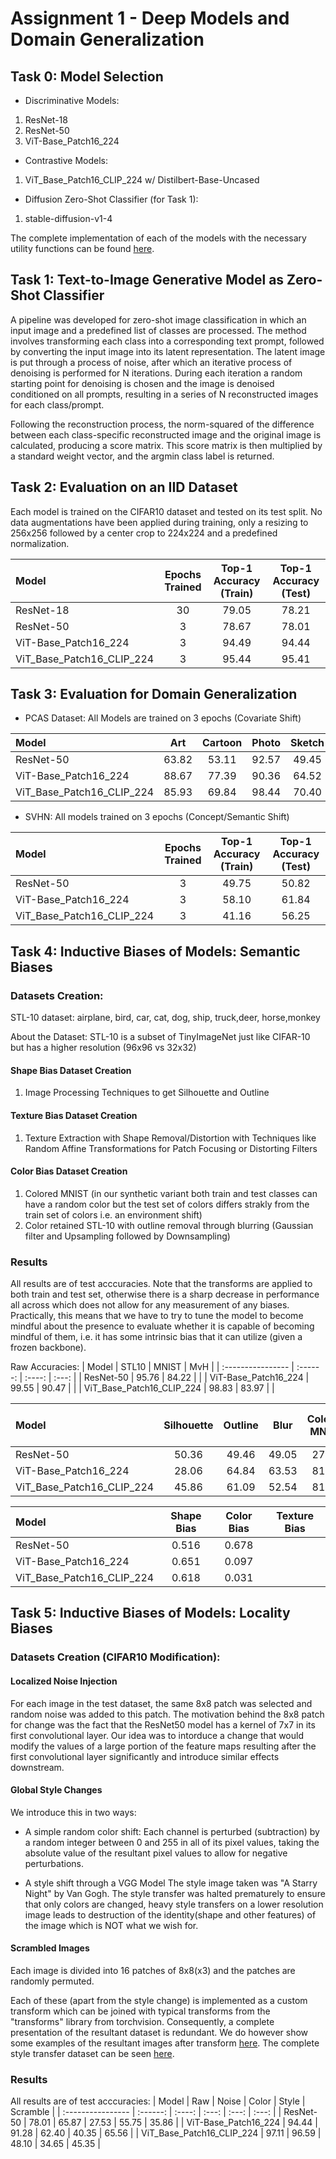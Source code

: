 # Assignment 1 - Deep Models and Domain Generalization

## Task 0: Model Selection
* Discriminative Models:
1) ResNet-18
2) ResNet-50
3) ViT-Base_Patch16_224

* Contrastive Models:
1) ViT_Base_Patch16_CLIP_224 w/ Distilbert-Base-Uncased

* Diffusion Zero-Shot Classifier (for Task 1):
1) stable-diffusion-v1-4

The complete implementation of each of the models with the necessary utility functions can be found [here](models/model.py).

## Task 1: Text-to-Image Generative Model as Zero-Shot Classifier
A pipeline was developed for zero-shot image classification in which an input image and a predefined list of classes are processed. The method involves transforming each class into a corresponding text prompt, followed by converting the input image into its latent representation. 
The latent image is put through a process of noise, after which an iterative process of denoising is performed for N iterations. During each iteration a random starting point for denoising is chosen and the image is denoised conditioned on all prompts, resulting in a series of N reconstructed images for each class/prompt.

Following the reconstruction process, the norm-squared of the difference between each class-specific reconstructed image and the original image is calculated, producing a score matrix. This score matrix is then multiplied by a standard weight vector, and the argmin class label is returned.

## Task 2: Evaluation on an IID Dataset

Each model is trained on the CIFAR10 dataset and tested on its test split. No data augmentations have been applied during training, only a resizing to 256x256 followed by a center crop to 224x224 and a predefined normalization.

| Model             | Epochs Trained | Top-1 Accuracy (Train) | Top-1 Accuracy (Test)
| :---------------- | :------: | :----: | :---: |
| ResNet-18        |   30   | 79.05 | 78.21 | 
| ResNet-50           |   3   | 78.67 | 78.01 |
| ViT-Base_Patch16_224   |  3   | 94.49 | 94.44 |
| ViT_Base_Patch16_CLIP_224 |  3   | 95.44 | 95.41 |

## Task 3: Evaluation for Domain Generalization
* PCAS Dataset: All Models are trained on 3 epochs (Covariate Shift)

| Model                  | Art  | Cartoon    | Photo | Sketch |
| :--------------------- | :----: | :----: | :-----: | :----: |
| ResNet-50              | 63.82  | 53.11  | 92.57   | 49.45  |
| ViT-Base_Patch16_224   | 88.67  | 77.39  | 90.36   | 64.52  |
| ViT_Base_Patch16_CLIP_224 | 85.93  | 69.84  | 98.44   | 70.40  |

* SVHN: All models trained on 3 epochs (Concept/Semantic Shift)

| Model             | Epochs Trained | Top-1 Accuracy (Train) | Top-1 Accuracy (Test)
| :---------------- | :------: | :----: | :---: |
| ResNet-50           |   3   | 49.75 | 50.82 |
| ViT-Base_Patch16_224   |  3   | 58.10 | 61.84 |
| ViT_Base_Patch16_CLIP_224 |  3   | 41.16 | 56.25 |

## Task 4: Inductive Biases of Models: Semantic Biases
### Datasets Creation:
STL-10 dataset:
airplane, bird, car, cat, dog, ship, truck,deer, horse,monkey

About the Dataset: STL-10 is a subset of TinyImageNet just like CIFAR-10 but has a higher resolution (96x96 vs 32x32)

#### Shape Bias Dataset Creation
1) Image Processing Techniques to get Silhouette and Outline
#### Texture Bias Dataset Creation
1) Texture Extraction with Shape Removal/Distortion with Techniques like Random Affine Transformations for Patch Focusing or Distorting Filters

#### Color Bias Dataset Creation
1) Colored MNIST (in our synthetic variant both train and test classes can have a random color but the test set of colors differs strakly from the train set of colors i.e. an environment shift)
2) Color retained STL-10 with outline removal through blurring (Gaussian filter and Upsampling followed by Downsampling)

### Results
All results are of test acccuracies. Note that the transforms are applied to both train and test set, otherwise there is a sharp decrease in performance all across which does not allow for any measurement of any biases. Practically, this means that we have to try to tune the model to become mindful about the presence to evaluate whether it is capable of becoming mindful of them, i.e. it has some intrinsic bias that it can utilize (given a frozen backbone).  

Raw Accuracies:
| Model             | STL10 | MNIST | MvH |
| :---------------- | :------: | :----: | :---: |
| ResNet-50           |   95.76  | 84.22 |  |
| ViT-Base_Patch16_224   |  99.55  | 90.47  |  |
| ViT_Base_Patch16_CLIP_224 |  98.83  | 83.97 |  |

| Model             | Silhouette | Outline  | Blur  |Colored MNIST | Distort (Texture) | Random Patch (Texture) | MvH Texture |
| :---------------- | :------: | :----: | :---: | :---: | :---: | :----: | :----: |
| ResNet-50           |  50.36   | 49.46 | 49.05 | 27.09 | 57.41 | 69.24 | 37.63 |
| ViT-Base_Patch16_224   |  28.06  | 64.84  | 63.53 | 81.69 | 75.00 | 96.00 |44.38 |
| ViT_Base_Patch16_CLIP_224 |  45.86  | 61.09 | 52.54 | 81.33 | 59.66 |88.49 | 36.12 |

| Model             | Shape Bias | Color Bias | Texture Bias |
| :---------------- | :------: | :----: | :---: |
| ResNet-50           |  0.516  | 0.678 |  |
| ViT-Base_Patch16_224   | 0.651 | 0.097 |  |
| ViT_Base_Patch16_CLIP_224 | 0.618 | 0.031 |  |



## Task 5: Inductive Biases of Models: Locality Biases 
### Datasets Creation (CIFAR10 Modification):
#### Localized Noise Injection
For each image in the test dataset, the same 8x8 patch was selected and random noise was added to this patch. The motivation behind the 8x8 patch for change was the fact that the ResNet50 model has a kernel of 7x7 in its first convolutional layer. Our idea was to intorduce a change that would modify the values of a large portion of the feature maps resulting after the first convolutional layer significantly and introduce similar effects downstream.

#### Global Style Changes
We introduce this in two ways:
* A simple random color shift:
Each channel is perturbed (subtraction) by a random integer between 0 and 255 in all of its pixel values, taking the absolute value of the resultant pixel values to allow for negative perturbations.

* A style shift through a VGG Model 
The style image taken was "A Starry Night" by Van Gogh. The style transfer was halted prematurely to ensure that only colors are changed, heavy style transfers on a lower resolution image leads to destruction of the identity(shape and other features) of the image which is NOT what we wish for. 


#### Scrambled Images
Each image is divided into 16 patches of 8x8(x3) and the patches are randomly permuted.

Each of these (apart from the style change) is implemented as a custom transform which can be joined with typical transforms from the "transforms" library from torchvision. Consequently, a complete presentation of the resultant dataset is redundant. We do however show some examples of the resultant images after transform [here]([http://insertdrivelink.com](https://pern-my.sharepoint.com/:u:/g/personal/25100076_lums_edu_pk/Efn29T9wF8NOnJ2-C440D2MB2t9K-kl0ZJGsZ3TLaEU7mw?e=Jmd6yP)). The complete style transfer dataset can be seen [here]([http://insertdrivelink.com](https://pern-my.sharepoint.com/:u:/g/personal/25100076_lums_edu_pk/EanWMSPBKk9KlxtcI9oDqIwBqSdjM8PbtyMyRLm8K3cu6A?e=2NIZyX)).

### Results
All results are of test acccuracies:
| Model             | Raw  | Noise  | Color  | Style | Scramble  |
| :---------------- | :------: | :----: | :---: | :---: | :---: |
| ResNet-50           |   78.01  | 65.87 | 27.53 | 55.75 | 35.86 |
| ViT-Base_Patch16_224   |  94.44  | 91.28  | 62.40 | 40.35 | 65.56 |
| ViT_Base_Patch16_CLIP_224 |  97.11  | 96.59 | 48.10 | 34.65 | 45.35 |





